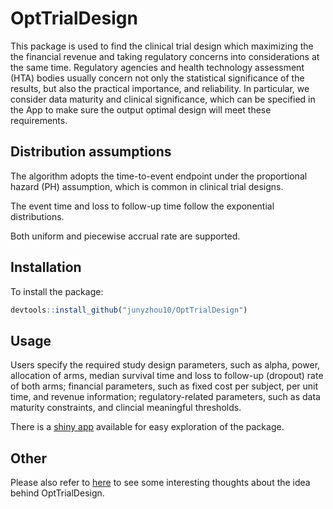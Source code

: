 # OptTrialDesign
This package is used to find the clinical trial design which maximizing the the financial revenue and taking regulatory concerns into considerations at the same time. Regulatory agencies and health technology assessment (HTA) bodies usually concern not only the statistical significance of the results, but also the practical importance, and reliability. In particular, we consider data maturity and clinical significance, which can be specified in the App to make sure the output optimal design will meet these requirements.

## Distribution assumptions
The algorithm adopts the time-to-event endpoint under the proportional hazard (PH) assumption, which is common in clinical trial designs.

The event time and loss to follow-up time follow the exponential distributions.

Both uniform and piecewise accrual rate are supported.

## Installation
To install the package: 
```r
devtools::install_github("junyzhou10/OptTrialDesign")
```
## Usage
Users specify the required study design parameters, such as alpha, power, allocation of arms, median survival time and loss to follow-up (dropout) rate of both arms; financial parameters, such as fixed cost per subject, per unit time, and revenue information; regulatory-related parameters, such as data maturity constraints, and clincial meaningful thresholds. 

There is a [shiny app](https://junyzhou.shinyapps.io/OptTrialDesign/) available for easy exploration of the package.

## Other
Please also refer to [here](https://jzhou.org/posts/odt-capm/) to see some interesting thoughts about the idea behind OptTrialDesign.
